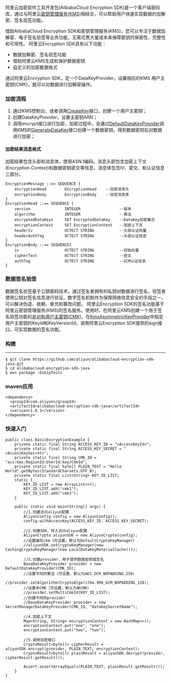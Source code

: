 阿里云加密软件工具开发包(AlibabaCloud Encryption SDK)是一个客户端密码库，通过与阿里云[密钥管理服务(KMS)](https://www.aliyun.com/product/kms)相结合，可以帮助用户快速实现数据的加解密、签名验签功能。

借助AlibabaCloud Encryption SDK和密钥管理服务(KMS)，您可以专注于数据加解密、电子签名验签等业务功能，无需花费大量成本来保障密钥的保密性、完整性和可用性。
阿里云Encryption SDK具有以下功能：
- 数据加解密、签名验签功能
- 借助阿里云KMS生成和保护数据密钥
- 自定义的加密数据格式

通过阿里云Encryption SDK，定一个DataKeyProvider，设置相应的KMS 用户主密钥(CMK)，就可以对数据进行加解密操作。

### 加密流程

1. 通过KMS控制台，或者调用[CreateKey](https://help.aliyun.com/document_detail/28947.html)接口，创建一个用户主密钥；
2. 创建DataKeyProvider，设置主密钥ARN；
3. 调用encrypt接口进行加密，加密过程中，会通过[DefaultDataKeyProvider](https://github.com/aliyun/alibabacloud-encryption-sdk-java/src/main/java/com/aliyun/encryptionsdk/provider/dataKey/DefaultDataKeyProvider.java)调用KMS的[GenerateDataKey](https://help.aliyun.com/document_detail/28948.html)接口创建一个数据密钥，得到数据密钥后对数据进行加密；

#### 加密结果消息格式
加密结果包含头部和消息体，使用ASN.1编码。消息头部包含加密上下文(Encryption Context)和数据密钥密文等信息，消息体包含IV、密文、和认证信息三部分。
```
EncryptionMessage ::== SEQUENCE {
	encryptionHead        EncryptionHead    --加密消息头
	encryptionBody        EncryptionBody    --加密消息体
}
EncryptionHead ::== SEQUENCE {
	version               INTEGER                 --版本
	algorithm             INTEGER                 --算法
	encryptedDataKeys     SET EncryptedDataKey    --DataKey加密集合
	encryptionContext     SET EncryptionContext   --加密上下文
	headerIv              OCTECT STRING           --头部认证向量
	headerAuthTag         OCTECT STRING           --头部认证信息
}
EncryptionBody ::== SEQUENCE{
	iv                    OCTECT STRING           --初始向量
	cipherText            OCTECT STRING           --密文
	authTag               OCTECT STRING           --GCM认证信息
}
```

### 数据签名验签

数据签名验签基于公钥密码技术，通过签名者拥有的私钥对数据进行签名，验签者使用公钥对签名信息进行验证。数字签名机制作为保障网络信息安全的手段之一，可以解决伪造、抵赖、冒充和篡改问题。
阿里云Encryption SDK的签名功能基于阿里云密钥管理服务(KMS)的签名服务。使用时，在阿里云KMS创建一个用于签名验签功能的[非对称用户主密钥(CMK)](https://help.aliyun.com/document_detail/148147.html)，在[KmsAsymmetricKeyProvider](https://github.com/aliyun/alibabacloud-encryption-sdk-java/src/main/java/com/aliyun/encryptionsdk/provider/KmsAsymmetricKeyProvider.java)中指定用户主密钥的KeyId和KeyVersionId，调用阿里云Encryption SDK提供的sign接口，可实现数据的签名功能。



### 构建
----
```
$ git clone https://github.com/aliyun/alibabacloud-encryption-sdk-java.git
$ cd alibabacloud-encryption-sdk-java
$ mvn package -DskipTests
```

### maven应用

```
<dependency>
  <groupId>com.aliyun</groupId>
  <artifactId>alibabacloud-encryption-sdk-java</artifactId>
  <version>1.0.1</version>
</dependency>
```

### 快速入门

```
public class BasicEncryptionExample {
    private static final String ACCESS_KEY_ID = "<AccessKeyId>";
    private static final String ACCESS_KEY_SECRET = "<AccessKeySecret>";
    private static final String CMK_ID = "acs:kms:RegionId:UserId:key/CmkId";
    private static final byte[] PLAIN_TEXT = "Hello World".getBytes(StandardCharsets.UTF_8);
    private static final List<String> KEY_ID_LIST;
    static {
        KEY_ID_LIST = new ArrayList<>();
        KEY_ID_LIST.add("cmk1");
        KEY_ID_LIST.add("cmk2");
    }

    public static void main(String[] args) {
        //1.创建访问aliyun配置
        AliyunConfig config = new AliyunConfig();
        config.withAccessKey(ACCESS_KEY_ID, ACCESS_KEY_SECRET);

        //2.创建SDK，传入访问aliyun配置
        AliyunCrypto aliyunSDK = new AliyunCrypto(config);
        //设置缓存ckm（可设置，默认为DefaultCryptoKeyManager）
        //aliyunSDK.setCryptoKeyManager(new CachingCryptoKeyManager(new LocalDataKeyMaterialCache()));

        //3.创建provider，用于提供数据密钥或签名
        BaseDataKeyProvider provider = new DefaultDataKeyProvider(CMK_ID);
        //设置不同的算法（可设置，默认为AES_GCM_NOPADDING_256）
        //provider.setAlgorithm(CryptoAlgorithm.SM4_GCM_NOPADDING_128);
        //设置多CMK（可设置，默认为单CMK）
        //provider.setMultiCmkId(KEY_ID_LIST);
        //创建不同的provider
        //BaseDataKeyProvider provider = new SecretManagerDataKeyProvider(CMK_ID, "dataKeySecretName");

        //4.加密上下文
        Map<String, String> encryptionContext = new HashMap<>();
        encryptionContext.put("one", "one");
        encryptionContext.put("two", "two");

        //5.调用加密接口
        CryptoResult<byte[]> cipherResult = aliyunSDK.encrypt(provider, PLAIN_TEXT, encryptionContext);
        CryptoResult<byte[]> plainResult = aliyunSDK.decrypt(provider, cipherResult.getResult());

        Assert.assertArrayEquals(PLAIN_TEXT, plainResult.getResult());
    }
}
```